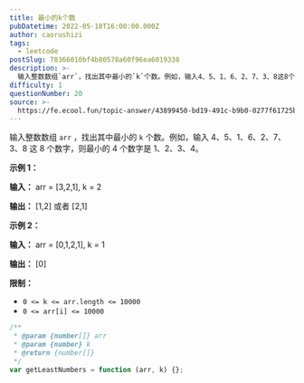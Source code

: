 ```yaml
---
title: 最小的k个数
pubDatetime: 2022-05-10T16:00:00.000Z
author: caorushizi
tags:
  - leetcode
postSlug: 78366010bf4b80578a60f96ea6019338
description: >-
  输入整数数组`arr`，找出其中最小的`k`个数。例如，输入4、5、1、6、2、7、3、8这8个数字，则最小的4个数字是1、2、3、4。**示例1：****输入：**arr=\[3,2,1\],k=2
difficulty: 1
questionNumber: 20
source: >-
  https://fe.ecool.fun/topic-answer/43899450-bd19-491c-b9b0-0277f61725b0?orderBy=updateTime&order=desc&tagId=31
---
```


输入整数数组 `arr` ，找出其中最小的 `k` 个数。例如，输入 4、5、1、6、2、7、3、8 这 8 个数字，则最小的 4 个数字是 1、2、3、4。

**示例 1：**

**输入：** arr = \[3,2,1\], k = 2

**输出：** \[1,2\] 或者 \[2,1\]

**示例 2：**

**输入：** arr = \[0,1,2,1\], k = 1

**输出：** \[0\]

**限制：**

- `0 <= k <= arr.length <= 10000`
- `0 <= arr[i] <= 10000`

```js
/**
 * @param {number[]} arr
 * @param {number} k
 * @return {number[]}
 */
var getLeastNumbers = function (arr, k) {};
```
